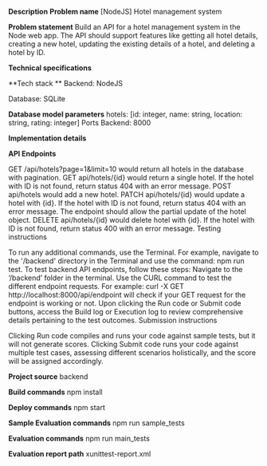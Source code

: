 **Description**
**Problem name**
[NodeJS] Hotel management system

**Problem statement**
Build an API for a hotel management system in the Node web app. The API should support features like getting all hotel details, creating a new hotel, updating the existing details of a hotel, and deleting a hotel by ID.


**Technical specifications**


**Tech stack **
Backend: NodeJS

Database: SQLite

**Database model parameters**
hotels: [id: integer, name: string, location: string, rating: integer]
Ports 
Backend: 8000

**Implementation details**


**API Endpoints**


GET /api/hotels?page=1&limit=10 would return all hotels in the database with pagination.
GET api/hotels/{id} would return a single hotel. If the hotel with ID is not found, return status 404 with an error message. 
POST api/hotels would add a new hotel.
PATCH api/hotels/{id} would update a hotel with {id}. If the hotel with ID is not found, return status 404 with an error message. The endpoint should allow the partial update of the hotel object.
DELETE api/hotels/{id} would delete hotel with {id}. If the hotel with ID is not found, return status 400 with an error message. 
Testing instructions

To run any additional commands, use the Terminal. For example, navigate to the '/backend' directory in the Terminal and use the command: npm run test.
To test backend API endpoints, follow these steps:
Navigate to the ‘/backend’ folder in the terminal.
Use the CURL command to test the different endpoint requests. For example: curl -X GET http://localhost:8000/api/endpoint will check if your GET request for the endpoint is working or not.
Upon clicking the Run code or Submit code buttons, access the Build log or Execution log to review comprehensive details pertaining to the test outcomes.
Submission instructions

Clicking Run code compiles and runs your code against sample tests, but it will not generate scores.
Clicking Submit code runs your code against multiple test cases, assessing different scenarios holistically, and the score will be assigned accordingly.

**Project source**
backend

**Build commands**
npm install

**Deploy commands**
npm start

**Sample Evaluation commands**
npm run sample_tests

**Evaluation commands**
npm run main_tests

**Evaluation report path**
xunittest-report.xml

